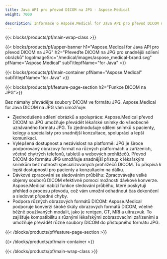 ```yaml
---
title: Java API pro převod DICOM na JPG - Aspose.Medical
weight: 7000

description: Informace o Aspose.Medical for Java API pro převod DICOM na JPG
---
```


{{< blocks/products/pf/main-wrap-class >}}

{{< blocks/products/pf/upper-banner h1="Aspose.Medical for Java API pro převod DICOM na JPG" h2="Převeďte DICOM na JPG pro snadnější sdílení obrázků" logoImageSrc="/medical/images/aspose_medical-brand.svg" pfName="Aspose.Medical" subTitlepfName="for Java" >}}

{{< blocks/products/pf/main-container pfName="Aspose.Medical" subTitlepfName="for Java" >}}

{{< blocks/products/pf/feature-page-section h2="Funkce DICOM na JPG">}}

<p>Bez námahy převádějte soubory DICOM ve formátu JPG. Aspose.Medical for Java DICOM na JPG vám umožňuje:</p>

<ul>
<li>Zjednodušené sdílení obrázků a spolupráce: Aspose.Medical převod DICOM na JPG umožňuje převádět lékařské snímky do všeobecně uznávaného formátu JPG. To zjednodušuje sdílení snímků s pacienty, kolegy a specialisty pro snadnější konzultace, spolupráci a lepší komunikaci.</li>
<li>Vylepšená dostupnost a nezávislost na platformě: JPG je široce podporovaný obrazový formát na různých platformách a zařízeních, včetně chytrých telefonů, tabletů a webových prohlížečů. Převod DICOM do formátu JPG umožňuje snadnější přístup k lékařským snímkům bez nutnosti specializovaných prohlížečů DICOM. To přispívá k lepší dostupnosti pro pacienty a konzultacím na dálku.</li>
<li>Dávkové zpracování se sledováním průběhu: Zpracovávejte velké objemy souborů DICOM efektivně pomocí možností dávkové konverze. Aspose.Medical nabízí funkce sledování průběhu, které poskytují přehled o procesu převodu, což vám umožní odhadnout čas dokončení a sledovat případné chyby.</li>
<li>Podpora různých obrazových formátů DICOM: Aspose.Medical podporuje konverzi široké škály obrazových formátů DICOM, včetně běžně používaných modalit, jako je rentgen, CT, MRI a ultrazvuk. To zajišťuje kompatibilitu s různými lékařskými zobrazovacími zařízeními a umožňuje převádět různé soubory DICOM do přístupného formátu JPG.</li>
</ul>

{{< /blocks/products/pf/feature-page-section >}}

{{< /blocks/products/pf/main-container >}}

{{< /blocks/products/pf/main-wrap-class >}}